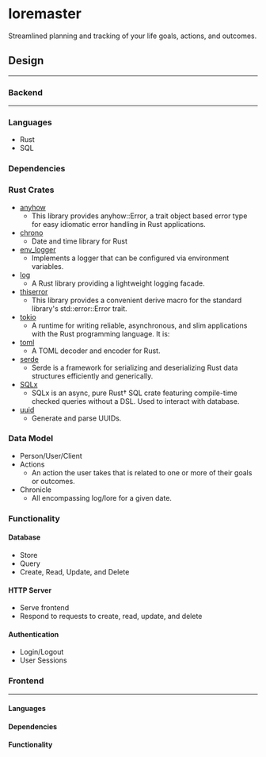 # loremaster

Streamlined planning and tracking of your life goals, actions, and outcomes.

## Design

---
### Backend
---
### Languages

- Rust
- SQL  

### Dependencies 

### Rust Crates
 - [anyhow](https://crates.io/crates/anyhow)
   - This library provides anyhow::Error, a trait object based error type for easy idiomatic error handling in Rust applications.
 - [chrono](https://crates.io/crates/chrono)
   - Date and time library for Rust
 - [env_logger](https://crates.io/crates/env_logger)
   - Implements a logger that can be configured via environment variables.
 - [log](https://crates.io/crates/log)
   - A Rust library providing a lightweight logging facade.
 - [thiserror](https://crates.io/crates/thiserror)
   - This library provides a convenient derive macro for the standard library's std::error::Error trait.
 - [tokio](https://crates.io/crates/tokio)
   - A runtime for writing reliable, asynchronous, and slim applications with the Rust programming language. It is:
 - [toml](https://crates.io/crates/toml)
   - A TOML decoder and encoder for Rust. 
 - [serde](https://crates.io/crates/serde)
   - Serde is a framework for serializing and deserializing Rust data structures efficiently and generically.
 - [SQLx](https://crates.io/crates/sqlx)
   - SQLx is an async, pure Rust† SQL crate featuring compile-time checked queries without a DSL. Used to interact with database.
- [uuid](https://crates.io/crates/uuid)
   - Generate and parse UUIDs.


### Data Model

- Person/User/Client
- Actions
   - An action the user takes that is related to one or more of their goals or outcomes.
- Chronicle
   - All encompassing log/lore for a given date.

### Functionality
 
#### Database

- Store
- Query
- Create, Read, Update, and Delete


#### HTTP Server

- Serve frontend 
- Respond to requests to create, read, update, and delete

#### Authentication

- Login/Logout
- User Sessions


### Frontend

---

#### Languages

#### Dependencies

#### Functionality
